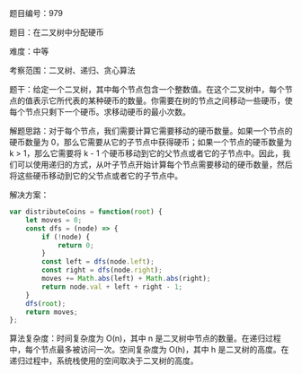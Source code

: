 题目编号：979

题目：在二叉树中分配硬币

难度：中等

考察范围：二叉树、递归、贪心算法

题干：给定一个二叉树，其中每个节点包含一个整数值。在这个二叉树中，每个节点的值表示它所代表的某种硬币的数量。你需要在树的节点之间移动一些硬币，使每个节点只剩下一个硬币。求移动硬币的最小次数。

解题思路：对于每个节点，我们需要计算它需要移动的硬币数量。如果一个节点的硬币数量为 0，那么它需要从它的子节点中获得硬币；如果一个节点的硬币数量为 k > 1，那么它需要将 k - 1 个硬币移动到它的父节点或者它的子节点中。因此，我们可以使用递归的方式，从叶子节点开始计算每个节点需要移动的硬币数量，然后将这些硬币移动到它的父节点或者它的子节点中。

解决方案：

```javascript
var distributeCoins = function(root) {
    let moves = 0;
    const dfs = (node) => {
        if (!node) {
            return 0;
        }
        const left = dfs(node.left);
        const right = dfs(node.right);
        moves += Math.abs(left) + Math.abs(right);
        return node.val + left + right - 1;
    }
    dfs(root);
    return moves;
};
```

算法复杂度：时间复杂度为 O(n)，其中 n 是二叉树中节点的数量。在递归过程中，每个节点最多被访问一次。空间复杂度为 O(h)，其中 h 是二叉树的高度。在递归过程中，系统栈使用的空间取决于二叉树的高度。